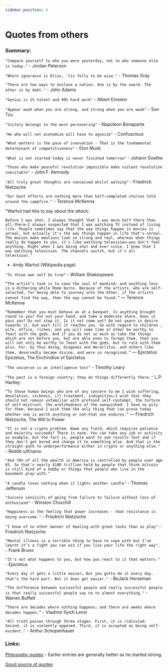 ```yaml
---
sidebar_position: 6
---
```


# Quotes from others

### Summary:

`"Compare yourself to who you were yesterday, not to who someone else is today."` - Jordan Peterson

`"Where ignorance is bliss, 'tis folly to be wise."` - Thomas Gray

`"There are two ways to enslave a nation.
One is by the sword. The other is by debt."` - John Adams

`"Genius is 1% talent and 99% hard work"` - Albert Einstein

`"Appear weak when you are strong, and strong when you are weak"` - Sun Tzu

`"Victory belongs to the most persevering"` - Napoleon Bonaparte

`"He who will not economize will have to agnoize"` - Confuscious

`"What matters is the pace of innovation - That is the fundamental
determinant of competitiveness"` - Elon Musk

`"What is not started today is never finished tomorrow"` - Johann Goethe

`"Those who make peaceful revolution impossible make violent revolution inevitable"` - John F. Kennedy

`"All truly great thoughts are conceived whilst walking"` - Friedrich Nietzsche

`"Our best efforts are nothing more than half-completed stories told around the campfire."` - Terence McKenna

"Warhol had this to say about the attack:

`Before I was shot, I always thought that I was more half-there than all-there—I always suspected that I was watching TV instead of living life. People sometimes say that the way things happen in movies is unreal, but actually it's the way things happen in life that's unreal. The movies make emotions look so strong and real, whereas when things really do happen to you, it's like watching television—you don't feel anything. Right when I was being shot and ever since, I knew that I was watching television. The channels switch, but it's all television."`
- Andy Warhol (Wikipedia page)

`"To thine own self be true"` - William Shakespeare

`“The artist’s task is to save the soul of mankind; and anything less is a dithering while Rome burns. Because of the artists, who are self-selected, for being able to journey into the Other, if the artists cannot find the way, then the way cannot be found.”` ― Terence McKenna

`“Remember that you must behave as at a banquet. Is anything brought round to you? Put out your hand, and take a moderate share. Does it pass you? Do not stop it. Is it not come yet? Do not yearn in desire towards it, but wait till it reaches you. So with regard to children , wife, office, riches; and you will some time or other be worthy to feast with the gods. And if you do not so much as take the things which are set before you, but are able even to forego them, then you will not only be worthy to feast with the gods, but to rule with them also. For, by thus doing, Diogenes and Heraclitus, and others like them, deservedly became divine, and were so recognized.”`
― Epictetus Epictetus, The Enchiridion of Epictetus

`"The universe is an intelligence test"` - Timothy Leary

`"The past is a foreign country; they do things differently there."`
L.P. Hartley

`“To those human beings who are of any concern to me I wish suffering, desolation, sickness, ill-treatment, indignities—I wish that they should not remain unfamiliar with profound self-contempt, the torture of self-mistrust, the wretchedness of the vanquished: I have no pity for them, because I wish them the only thing that can prove today whether one is worth anything or not—that one endures.”` ― Friedrich Nietzsche, The Will to Power

`"It is not a crypto problem. Name any field, which requires patience and majority succeeds? There is none. You can take any job or activity as example, but the fact is, people want to see results fast and if they don't get bored and change it to something else. And that is the straight path to underperformance either in crypto or anything else."` - Reddit u/Knamo

`"And 76% of all the wealth in America is controlled by people over age 65. So that's nearly $100 trillion held by people that think bitcoin is still kind of a hobby or things that people who live in the basement play with."`

`"A candle loses nothing when it lights another candle"` - Thomas Jefferson

`"Success consisits of going from failure to failure without loss of enthusiasm"` - Winston Churchill

`"Happiness is the feeling that power increases - that resistance is being overcome."` - Friedrich Nietzsche

`"I know of no other manner of dealing with great tasks than as play"` - Friedrich Nietzsche

`"Mental illness is a terrible thing to have to cope with but I’ve learnt it’s a fight you can win if you live your life the right way".` - Frank Bruno

`"It's not what happens to you, but how you react to it that matters."` - Epictetus

`"Every day it gets a little easier… But you gotta do it every day. that’s the hard part. But it does get easier."` - BoJack Horseman

`"The difference between successful people and really successful people is that really successful people say no to almost everything."` - Warren Buffett

`“There are decades where nothing happens; and there are weeks where decades happen.”` - Vladimir Ilyich Lenin

`"All truth passes through three stages. First, it is ridiculed. Second, it is violently opposed. Third, it is accepted as being self-evident."` - Arthur Schopenhauer



### Links:

[Philosophy quotes](https://philosiblog.com/) - Earlier entries are generally better as he started strong.

[Good source of quotes](https://www.goodreads.com/quotes)






